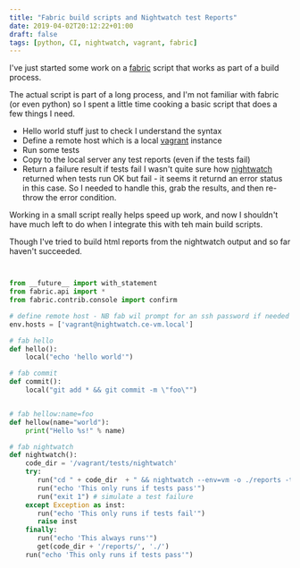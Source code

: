 ```yaml
---
title: "Fabric build scripts and Nightwatch test Reports"
date: 2019-04-02T20:12:22+01:00
draft: false
tags: [python, CI, nightwatch, vagrant, fabric]
---
```


I've just started some work on a [fabric](http://www.fabfile.org/) script that works as part of a build process.

The actual script is part of a long process, and I'm not familiar with fabric (or even python) so I spent a little time cooking a basic script that does a few things I need.

- Hello world stuff just to check I understand the syntax
- Define a remote host which is a local [vagrant](https://www.vagrantup.com/) instance
- Run some tests
- Copy to the local server any test reports (even if the tests fail)
- Return a failure result if tests fail
  <!--more-->
  I wasn't quite sure how [nightwatch](http://nightwatchjs.org) returned when tests run OK but fail - it seems it returnd an error status in this case. So I needed to handle this, grab the results, and then re-throw the error condition.

Working in a small script really helps speed up work, and now I shouldn't have much left to do when I integrate this with teh main build scripts.

Though I've tried to build html reports from the nightwatch output and so far haven't succeeded.

```python


from __future__ import with_statement
from fabric.api import *
from fabric.contrib.console import confirm

# define remote host - NB fab wil prompt for an ssh password if needed
env.hosts = ['vagrant@nightwatch.ce-vm.local']

# fab hello
def hello():
    local("echo 'hello world'")

# fab commit
def commit():
    local("git add * && git commit -m \"foo\"")


# fab hellow:name=foo
def hellow(name="world"):
    print("Hello %s!" % name)

# fab nightwatch
def nightwatch():
    code_dir = '/vagrant/tests/nightwatch'
    try:
       run("cd " + code_dir  + " && nightwatch --env=vm -o ./reports -t  ./tests/drupal_admin/search.js")
       run("echo 'This only runs if tests pass'")
       run("exit 1") # simulate a test failure
    except Exception as inst:
       run("echo 'This only runs if tests fail'")
       raise inst
    finally:
       run("echo 'This always runs'")
       get(code_dir + '/reports/', './')
    run("echo 'This only runs if tests pass'")

```
